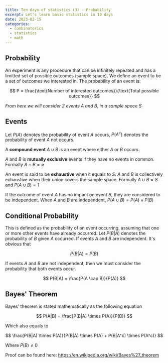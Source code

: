```yaml
---
title: Ten days of statistics (3) - Probability
excerpt: Let's learn basic statistics in 10 days
date: 2023-02-15
categories:
  - combinatorics
  - statistics
  - math
---
```


## Probability

An experiment is any procedure that can be infinitely repeated and has a limitted set of possible
outcomes (sample space). We define an event to be a set of outcomes we interested in.
The probability of an event is:

$$
P = \frac{\text{Number of interested outcomes}}{\text{Total possible outcomes}}
$$

_From here we will consider 2 events $A$ and $B$, in a sample space $S$_

## Events

Let $P(A)$ denotes the probability of event $A$ occurs, $P(A^c)$ denotes the probability of event $A$ not occurs.

A **compound event** $A \cup B$ is an event where either $A$ or $B$ occurs.

$A$ and $B$ is **mutually exclusive** events if they have no events in common. Formally $A \cap B = \varnothing$

An event is said to be **exhaustive** when it equals to $S$. $A$ and $B$ is collectively exhaustive
when their union covers the sample space. Formally $A \cup B = S$ and $P(A \cup B) = 1$

If the outcome of event $A$ has no impact on event $B$, they are considered to be independent.
When $A$ and $B$ are independent, $P(A \cup B) = P(A) \times P(B)$

## Conditional Probability

This is defined as the probability of an event occurring, assuming that one or more other events have already occurred.
Let $P(B|A)$ denotes the probability of $B$ given $A$ occurred.
If events $A$ and $B$ are independent. It's obvious that

$$
P(B|A) = P(B)
$$

If events $A$ and $B$ are not independent, then we must consider the probability that both events occur.

$$
P(B|A) = \frac{P(A \cap B)}{P(A)}
$$

## Bayes' Theorem

Bayes' theorem is stated mathematically as the following equation

$$
P(A|B) = \frac{P(B|A) \times P(A)}{P(B)}
$$

Which also equals to

$$
\frac{P(B|A) \times P(A)}{P(B|A) \times P(A) + P(B|A^c) \times P(A^c)}
$$

Where $P(B) \neq 0$

Proof can be found here: https://en.wikipedia.org/wiki/Bayes%27_theorem
